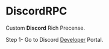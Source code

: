 # DiscordRPC
Custom **Discord** Rich Precense.

Step 1- Go to Discord [Developer](discord.dev) Portal. 
